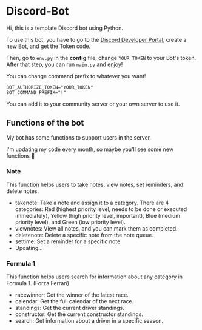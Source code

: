 # Discord-Bot

Hi, this is a template Discord bot using Python.

To use this bot, you have to go to the [Discord Developer Portal](https://discord.com/developers/applications), create a new Bot, and get the Token code.

Then, go to `env.py` in the **config** file, change `YOUR_TOKEN` to your Bot's token. After that step, you can run `main.py` and enjoy!

You can change command prefix to whatever you want!
```
BOT_AUTHORIZE_TOKEN="YOUR_TOKEN"
BOT_COMMAND_PREFIX="!"
```

You can add it to your community server or your own server to use it.

## Functions of the bot

My bot has some functions to support users in the server.

I'm updating my code every month, so maybe you'll see some new functions 🤔

### Note

This function helps users to take notes, view notes, set reminders, and delete notes.
+ takenote: Take a note and assign it to a category. There are 4 categories: Red (highest priority level, needs to be done or executed immediately), Yellow (high priority level, important), Blue (medium priority level), and Green (low priority level).
+ viewnotes: View all notes, and you can mark them as completed.
+ deletenote: Delete a specific note from the note queue.
+ settime: Set a reminder for a specific note.
+ Updating...

### Formula 1

This function helps users search for information about any category in Formula 1. (Forza Ferrari)
+ racewinner: Get the winner of the latest race.
+ calendar: Get the full calendar of the next race.
+ standings: Get the current driver standings.
+ constructor: Get the current constructor standings.
+ search: Get information about a driver in a specific season.
